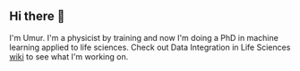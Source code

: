 ## Hi there 👋

I'm Umur. I'm a physicist by training and now I'm doing a PhD in machine learning applied to life sciences. 
Check out Data Integration in Life Sciences [wiki](https://www.mi.fu-berlin.de/w/DILIS/WebHome) to see what I'm working on.

<!--
**umurcankaya/umurcankaya** is a ✨ _special_ ✨ repository because its `README.md` (this file) appears on your GitHub profile.

Here are some ideas to get you started:

- 🔭 I’m currently working on ...
- 🌱 I’m currently learning ...
- 👯 I’m looking to collaborate on ...
- 🤔 I’m looking for help with ...
- 💬 Ask me about ...
- 📫 How to reach me: ...
- 😄 Pronouns: ...
- ⚡ Fun fact: ...
-->
